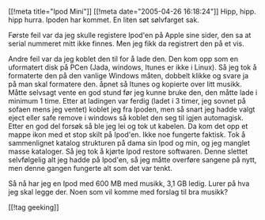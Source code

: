 [[!meta  title="Ipod Mini"]]
[[!meta  date="2005-04-26 16:18:24"]]
Hipp, hipp. hipp hurra. Ipoden har kommet. En liten søt sølvfarget sak.

Første feil var da jeg skulle registere Ipod'en på Apple sine sider, den sa at serial nummeret mitt ikke finnes. Men jeg fikk da registrert den på et vis.

Andre feil var da jeg koblet den til for å lade den. Den kom opp som en uformatert disk på PCen (Jada, windows, Itunes er ikke i Linux). Så jeg tok å formaterte den på den vanlige Windows måten, dobbelt klikke og svare ja på man skal formatere den. åpnet så Itunes og kopierte over litt musikk. Måtte selvsagt vente en god stund før jeg kunne bruke den, den måtte lade i minimum 1 time. Etter at ladingen var ferdig (ladet i 3 timer, jeg sovnet på sofaen mens jeg ventet) koblet jeg fra Ipoden, men så snart jeg hadde valgt eject eller safe remove i windows så koblet den seg til igjen automagisk. Etter en god del forsøk så ble jeg lei og tok ut kabelen. Da kom det opp et mappe ikon med et stop skilt på Ipod'en. Ikke noe fungerte faktisk. Tok å sammenlignet katalog strukturen på dama sin Ipod og min, og jeg manglet masse kataloger. Så jeg tok å kjørte Ipod restore softwaren. Denne slettet selvfølgelig alt jeg hadde på Ipod'en, så jeg måtte overføre sangene på nytt, men denne gangen fungerte alt som det var tenkt.

Så nå har jeg en Ipod med 600 MB med musikk, 3,1 GB ledig. Lurer på hva jeg skal legge der. Noen som vil komme med forslag til bra musikk?

[[!tag  geeking]]